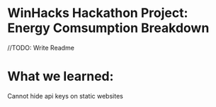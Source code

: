 # WinHacks Hackathon Project: Energy Comsumption Breakdown
//TODO: Write Readme

# What we learned:
Cannot hide api keys on static websites